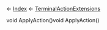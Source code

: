 ← [Index](Api-Index) ← [TerminalActionExtensions](Sandbox.Game.Gui.TerminalActionExtensions)

void ApplyAction()void ApplyAction()